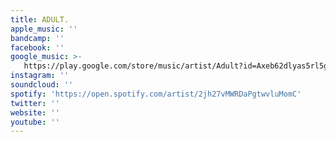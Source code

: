 ```yaml
---
title: ADULT.
apple_music: ''
bandcamp: ''
facebook: ''
google_music: >-
   https://play.google.com/store/music/artist/Adult?id=Axeb62dlyas5rl5g3gtgvgcmkve
instagram: ''
soundcloud: ''
spotify: 'https://open.spotify.com/artist/2jh27vMWRDaPgtwvluMomC'
twitter: ''
website: ''
youtube: ''
---
```

